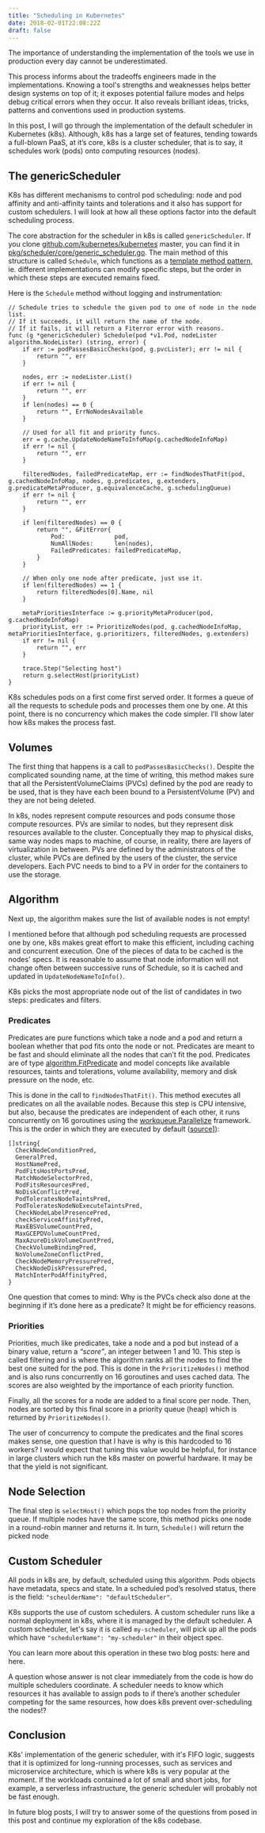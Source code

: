 ```yaml
---
title: "Scheduling in Kubernetes"
date: 2018-02-01T22:08:22Z
draft: false
---
```


The importance of understanding the implementation of the tools we use in
production every day cannot be underestimated.

This process informs about the tradeoffs engineers made in the implementations.
Knowing a tool's strengths and weaknesses helps better design systems on top
of it; it exposes potential failure modes and helps debug critical errors when
they occur. It also reveals brilliant ideas, tricks, patterns and conventions used in
production systems.

In this post, I will go through the implementation of the default scheduler in
Kubernetes (k8s).
Although, k8s has a large set of features, tending towards a full-blown PaaS,
at it’s core, k8s is a cluster scheduler, that is to say, it schedules work
(pods) onto computing resources (nodes).

## The genericScheduler

K8s has different mechanisms to control pod scheduling: node and pod affinity and
anti-affinity taints and tolerations and it also has support for custom schedulers. I will look at how all these options factor into the default
scheduling process.

The core abstraction for the scheduler in k8s is called `genericScheduler`.
If you clone [github.com/kubernetes/kubernetes](github.com/kubernetes/kubernetes)
master, you can find it in [pkg/scheduler/core/generic_scheduler.go](https://github.com/kubernetes/kubernetes/blob/master/pkg/scheduler/core/generic_scheduler.go).
The main method of this structure is called `Schedule`, which
functions as a [template method pattern](https://en.wikipedia.org/wiki/Template_method_pattern),
ie. different implementations can modify specific steps, but the order in which
these steps are executed remains fixed.

Here is the `Schedule` method without logging and instrumentation:

```golang
// Schedule tries to schedule the given pod to one of node in the node list.
// If it succeeds, it will return the name of the node.
// If it fails, it will return a Fiterror error with reasons.
func (g *genericScheduler) Schedule(pod *v1.Pod, nodeLister algorithm.NodeLister) (string, error) {
    if err := podPassesBasicChecks(pod, g.pvcLister); err != nil {
        return "", err
    }

    nodes, err := nodeLister.List()
    if err != nil {
        return "", err
    }
    if len(nodes) == 0 {
        return "", ErrNoNodesAvailable
    }

    // Used for all fit and priority funcs.
    err = g.cache.UpdateNodeNameToInfoMap(g.cachedNodeInfoMap)
    if err != nil {
        return "", err
    }

    filteredNodes, failedPredicateMap, err := findNodesThatFit(pod, g.cachedNodeInfoMap, nodes, g.predicates, g.extenders, g.predicateMetaProducer, g.equivalenceCache, g.schedulingQueue)
    if err != nil {
        return "", err
    }

    if len(filteredNodes) == 0 {
        return "", &FitError{
            Pod:              pod,
            NumAllNodes:      len(nodes),
            FailedPredicates: failedPredicateMap,
        }
    }

    // When only one node after predicate, just use it.
    if len(filteredNodes) == 1 {
        return filteredNodes[0].Name, nil
    }

    metaPrioritiesInterface := g.priorityMetaProducer(pod, g.cachedNodeInfoMap)
    priorityList, err := PrioritizeNodes(pod, g.cachedNodeInfoMap, metaPrioritiesInterface, g.prioritizers, filteredNodes, g.extenders)
    if err != nil {
        return "", err
    }

    trace.Step("Selecting host")
    return g.selectHost(priorityList)
}
```

K8s schedules pods on a first come first served order. It formes a queue of all
the requests to schedule pods and processes them one by one. At this point, there
is no concurrency which makes the code simpler. I’ll show later how k8s makes
the process fast.

## Volumes

The first thing that happens is a call to `podPassesBasicChecks()`. Despite the
complicated sounding name, at the time of writing, this method makes sure that
all the PersistentVolumeClaims (PVCs) defined by the pod are ready to be used,
that is they have each been bound to a PersistentVolume (PV) and they are not
being deleted.

In k8s, nodes represent compute resources and pods consume those compute resources.
PVs are similar to nodes, but they represent disk resources available to the cluster.
Conceptually they map to physical disks, same way nodes maps to machine, of course,
in reality, there are layers of virtualization in between.
PVs are defined by the administrators of the cluster, while PVCs are
defined by the users of the cluster, the service developers.
Each PVC needs to bind to a PV in order for the containers to use the storage.

## Algorithm

Next up, the algorithm makes sure the list of available nodes is not empty!

I mentioned before that although pod scheduling requests are processed one by one,
k8s makes great effort to make this efficient, including caching and concurrent
execution. One of the pieces of data to be cached is the nodes' specs. It is reasonable
to assume that node information will not change often between successive runs of Schedule,
so it is cached and updated in `UpdateNodeNameToInfo()`.

K8s picks the most appropriate node out of the list of candidates in two steps: predicates and filters.

### Predicates

Predicates are pure functions which take a node and a pod and return a boolean
whether that pod fits onto the node or not. Predicates are meant to be fast and
should eliminate all the nodes that can’t fit the pod. Predicates are of type
[algorithm.FitPredicate](https://godoc.org/k8s.io/kubernetes/pkg/scheduler/algorithm#FitPredicate)
and model concepts like available resources, taints and tolerations, volume
availability, memory and disk pressure on the node, etc.

This is done in the call to `findNodesThatFit()`. This method executes all
predicates on all the available nodes. Because this step is CPU intensive,
but also, because the predicates are independent of each other, it runs
concurrently on 16 goroutines using the [workqueue.Parallelize](https://godoc.org/k8s.io/client-go/util/workqueue#Parallelize)
framework. This is the order in which they are executed by default ([source](https://github.com/kubernetes/kubernetes/blob/master/pkg/scheduler/algorithm/predicates/predicates.go#L102-L115)]):

``` golang
[]string{
  CheckNodeConditionPred,
  GeneralPred,
  HostNamePred,
  PodFitsHostPortsPred,
  MatchNodeSelectorPred,
  PodFitsResourcesPred,
  NoDiskConflictPred,
  PodToleratesNodeTaintsPred,
  PodToleratesNodeNoExecuteTaintsPred,
  CheckNodeLabelPresencePred,
  checkServiceAffinityPred,
  MaxEBSVolumeCountPred,
  MaxGCEPDVolumeCountPred,
  MaxAzureDiskVolumeCountPred,
  CheckVolumeBindingPred,
  NoVolumeZoneConflictPred,
  CheckNodeMemoryPressurePred,
  CheckNodeDiskPressurePred,
  MatchInterPodAffinityPred,
}
```

One question that comes to mind: Why is the PVCs check also done at the beginning
if it’s done here as a predicate? It might be for efficiency reasons.

### Priorities

Priorities, much like predicates, take a node and a pod but instead of a binary
value, return a _“score”_, an integer between 1 and 10. This step is called
filtering and is where the algorithm ranks all the nodes to find the best one
suited for the pod.
This is done in the `PrioritizeNodes()` method and is also runs concurrently on
16 goroutines and uses cached data. The scores are also weighted by the importance
of each priority function.

Finally, all the scores for a node are added to a final score per node. Then, nodes are
sorted by this final score in a priority queue (heap) which is returned by
`PrioritizeNodes()`.

The user of concurrency to compute the predicates and the final scores makes sense,
one question that I have is why is this hardcoded to 16 workers? I would expect
that tuning this value would be helpful, for instance in large clusters which run
the k8s master on powerful hardware. It may be that the yield is not significant.

## Node Selection

The final step is `selectHost()` which pops the top nodes from the priority queue.
If multiple nodes have the same score, this method picks one node in a round-robin manner and returns it. In turn, `Schedule()` will return the picked node

## Custom Scheduler

All pods in k8s are, by default, scheduled using this algorithm.
Pods objects have metadata, specs and state. In a scheduled pod’s resolved status,
there is the field: `"scheulderName": "defaultScheduler"`.

K8s supports the use of custom schedulers. A custom scheduler runs like a normal
deployment in k8s, where it is managed by the default scheduler. A custom scheduler,
let's say it is called `my-scheduler`, will pick up all the pods which have
`"schedulerName": "my-scheduler"` in their object spec.

You can learn more about this operation in these two blog posts: here and here.

A question whose answer is not clear immediately from the code is how do multiple
schedulers coordinate. A scheduler needs to know which resources it has available
to assign pods to if there’s another scheduler competing for the same resources,
how does k8s prevent over-scheduling the nodes!?

## Conclusion

K8s' implementation of the generic scheduler, with it's FIFO logic, suggests that
it is optimized for long-running processes, such as services and microservice
architecture, which is where k8s is very popular at the moment. If the workloads
contained a lot of small and short jobs, for example, a serverless infrastructure,
the generic scheduler will probably not be fast enough.

In future blog posts, I will try to answer some of the questions from posed in
this post and continue my exploration of the k8s codebase.

